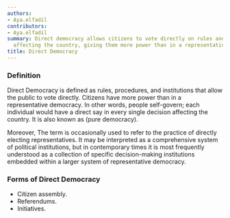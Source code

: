```yaml
---
authors:
- Aya.elfadil
contributors:
- Aya.elfadil
summary: Direct democracy allows citizens to vote directly on rules and procedures
  affecting the country, giving them more power than in a representative democracy.
title: Direct Democracy
---
```


### Definition

Direct Democracy is defined as rules, procedures, and institutions that
allow the public to vote directly. Citizens have more power than in a
representative democracy. In other words, people self-govern; each
individual would have a direct say in every single decision affecting
the country. It is also known as (pure democracy).

Moreover, The term is occasionally used to refer to the practice of
directly electing representatives. It may be interpreted as a
comprehensive system of political institutions, but in contemporary
times it is most frequently understood as a collection of specific
decision-making institutions embedded within a larger system of
representative democracy.

### Forms of Direct Democracy

- Citizen assembly.
- Referendums.
- Initiatives.